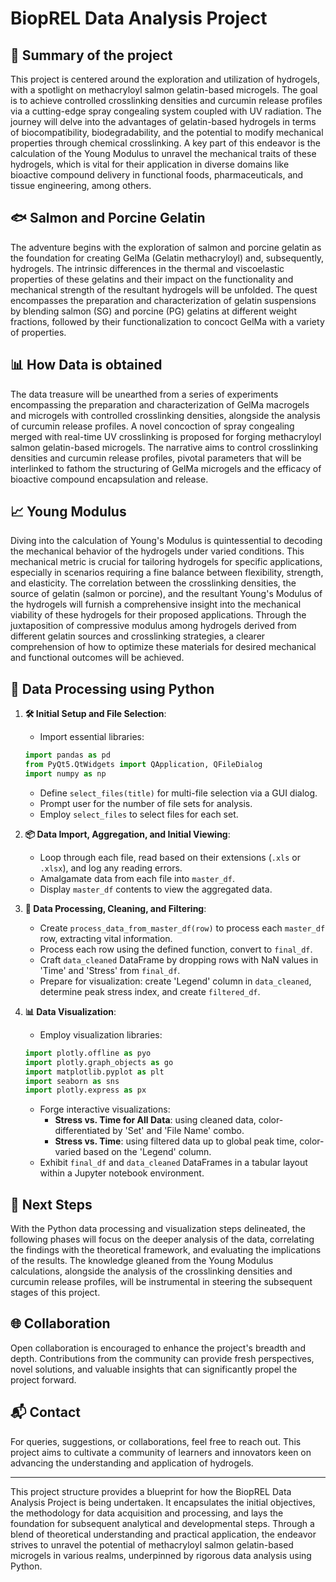 # BiopREL Data Analysis Project

## 🎯 Summary of the project
This project is centered around the exploration and utilization of hydrogels, with a spotlight on methacryloyl salmon gelatin-based microgels. The goal is to achieve controlled crosslinking densities and curcumin release profiles via a cutting-edge spray congealing system coupled with UV radiation. The journey will delve into the advantages of gelatin-based hydrogels in terms of biocompatibility, biodegradability, and the potential to modify mechanical properties through chemical crosslinking. A key part of this endeavor is the calculation of the Young Modulus to unravel the mechanical traits of these hydrogels, which is vital for their application in diverse domains like bioactive compound delivery in functional foods, pharmaceuticals, and tissue engineering, among others.

## 🐟 Salmon and Porcine Gelatin
The adventure begins with the exploration of salmon and porcine gelatin as the foundation for creating GelMa (Gelatin methacryloyl) and, subsequently, hydrogels. The intrinsic differences in the thermal and viscoelastic properties of these gelatins and their impact on the functionality and mechanical strength of the resultant hydrogels will be unfolded. The quest encompasses the preparation and characterization of gelatin suspensions by blending salmon (SG) and porcine (PG) gelatins at different weight fractions, followed by their functionalization to concoct GelMa with a variety of properties.

## 📊 How Data is obtained
The data treasure will be unearthed from a series of experiments encompassing the preparation and characterization of GelMa macrogels and microgels with controlled crosslinking densities, alongside the analysis of curcumin release profiles. A novel concoction of spray congealing merged with real-time UV crosslinking is proposed for forging methacryloyl salmon gelatin-based microgels. The narrative aims to control crosslinking densities and curcumin release profiles, pivotal parameters that will be interlinked to fathom the structuring of GelMa microgels and the efficacy of bioactive compound encapsulation and release.

## 📈 Young Modulus
Diving into the calculation of Young's Modulus is quintessential to decoding the mechanical behavior of the hydrogels under varied conditions. This mechanical metric is crucial for tailoring hydrogels for specific applications, especially in scenarios requiring a fine balance between flexibility, strength, and elasticity. The correlation between the crosslinking densities, the source of gelatin (salmon or porcine), and the resultant Young's Modulus of the hydrogels will furnish a comprehensive insight into the mechanical viability of these hydrogels for their proposed applications. Through the juxtaposition of compressive modulus among hydrogels derived from different gelatin sources and crosslinking strategies, a clearer comprehension of how to optimize these materials for desired mechanical and functional outcomes will be achieved.

## 🐍 Data Processing using Python

1. **🛠 Initial Setup and File Selection**:
    - Import essential libraries:
    ```python
    import pandas as pd
    from PyQt5.QtWidgets import QApplication, QFileDialog
    import numpy as np
    ```
    - Define `select_files(title)` for multi-file selection via a GUI dialog.
    - Prompt user for the number of file sets for analysis.
    - Employ `select_files` to select files for each set.

2. **📦 Data Import, Aggregation, and Initial Viewing**:
    - Loop through each file, read based on their extensions (`.xls` or `.xlsx`), and log any reading errors.
    - Amalgamate data from each file into `master_df`.
    - Display `master_df` contents to view the aggregated data.

3. **🔄 Data Processing, Cleaning, and Filtering**:
    - Create `process_data_from_master_df(row)` to process each `master_df` row, extracting vital information.
    - Process each row using the defined function, convert to `final_df`.
    - Craft `data_cleaned` DataFrame by dropping rows with NaN values in 'Time' and 'Stress' from `final_df`.
    - Prepare for visualization: create 'Legend' column in `data_cleaned`, determine peak stress index, and create `filtered_df`.

4. **📊 Data Visualization**:
    - Employ visualization libraries:
    ```python
    import plotly.offline as pyo
    import plotly.graph_objects as go
    import matplotlib.pyplot as plt
    import seaborn as sns
    import plotly.express as px
    ```
    - Forge interactive visualizations:
        - **Stress vs. Time for All Data**: using cleaned data, color-differentiated by 'Set' and 'File Name' combo.
        - **Stress vs. Time**: using filtered data up to global peak time, color-varied based on the 'Legend' column.
    - Exhibit `final_df` and `data_cleaned` DataFrames in a tabular layout within a Jupyter notebook environment.

## 🔄 Next Steps
With the Python data processing and visualization steps delineated, the following phases will focus on the deeper analysis of the data, correlating the findings with the theoretical framework, and evaluating the implications of the results. The knowledge gleaned from the Young Modulus calculations, alongside the analysis of the crosslinking densities and curcumin release profiles, will be instrumental in steering the subsequent stages of this project.

## 🌐 Collaboration
Open collaboration is encouraged to enhance the project's breadth and depth. Contributions from the community can provide fresh perspectives, novel solutions, and valuable insights that can significantly propel the project forward.

## 📬 Contact
For queries, suggestions, or collaborations, feel free to reach out. This project aims to cultivate a community of learners and innovators keen on advancing the understanding and application of hydrogels.

---

This project structure provides a blueprint for how the BiopREL Data Analysis Project is being undertaken. It encapsulates the initial objectives, the methodology for data acquisition and processing, and lays the foundation for subsequent analytical and developmental steps. Through a blend of theoretical understanding and practical application, the endeavor strives to unravel the potential of methacryloyl salmon gelatin-based microgels in various realms, underpinned by rigorous data analysis using Python.
